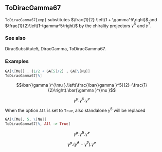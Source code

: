##  ToDiracGamma67 

`ToDiracGamma67[exp]` substitutes $\frac{1}{2} \left(1 + \gamma^5\right)$ and $\frac{1}{2}\left(1-\gamma^5\right)$ by the chirality projectors $\gamma^6$ and $\gamma^7$.

###  See also 

DiracSubstitute5, DiracGamma, ToDiracGamma67.

###  Examples 

```mathematica
GA[\[Mu]] . (1/2 + GA[5]/2) . GA[\[Nu]]
ToDiracGamma67[%]
```

$$\bar{\gamma }^{\mu }.\left(\frac{\bar{\gamma }^5}{2}+\frac{1}{2}\right).\bar{\gamma }^{\nu }$$

$$\bar{\gamma }^{\mu }.\bar{\gamma }^6.\bar{\gamma }^{\nu }$$

When the option `All` is set to `True`, also standalone $\gamma^5$ will be replaced

```mathematica
GA[\[Mu], 5, \[Nu]]
ToDiracGamma67[%, All -> True]
```

$$\bar{\gamma }^{\mu }.\bar{\gamma }^5.\bar{\gamma }^{\nu }$$

$$\bar{\gamma }^{\mu }.\left(\bar{\gamma }^6-\bar{\gamma }^7\right).\bar{\gamma }^{\nu }$$